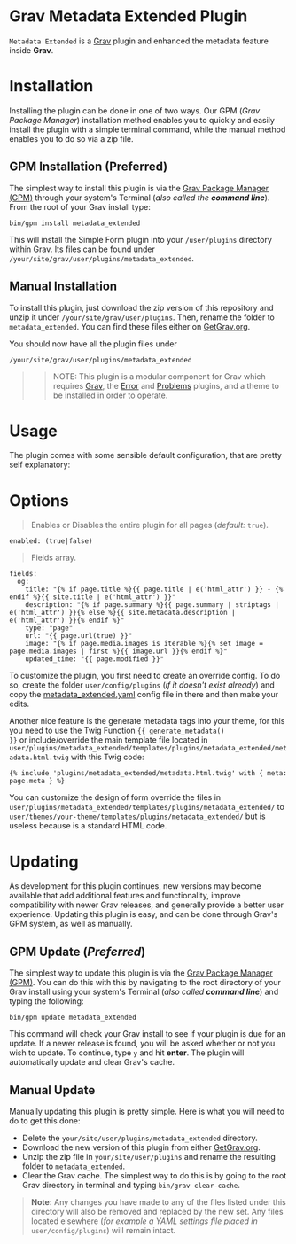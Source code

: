 # Grav Metadata Extended Plugin

`Metadata Extended` is a [Grav](http://github.com/getgrav/grav) plugin and enhanced the metadata feature inside **Grav**.

# Installation

Installing the plugin can be done in one of two ways. Our GPM (_Grav Package Manager_) installation method enables you to quickly and easily install the plugin with a simple terminal command, while the manual method enables you to do so via a zip file.

## GPM Installation (Preferred)

The simplest way to install this plugin is via the [Grav Package Manager (GPM)](http://learn.getgrav.org/advanced/grav-gpm) through your system's Terminal (_also called the **command line**_).  From the root of your Grav install type:

    bin/gpm install metadata_extended

This will install the Simple Form plugin into your `/user/plugins` directory within Grav. Its files can be found under `/your/site/grav/user/plugins/metadata_extended`.

## Manual Installation

To install this plugin, just download the zip version of this repository and unzip it under `/your/site/grav/user/plugins`. Then, rename the folder to `metadata_extended`. You can find these files either on [GetGrav.org](http://getgrav.org/downloads/plugins#extras).

You should now have all the plugin files under

    /your/site/grav/user/plugins/metadata_extended

>> NOTE: This plugin is a modular component for Grav which requires [Grav](http://github.com/getgrav/grav), the [Error](https://github.com/getgrav/grav-plugin-error) and [Problems](https://github.com/getgrav/grav-plugin-problems) plugins, and a theme to be installed in order to operate.

# Usage

The plugin comes with some sensible default configuration, that are pretty self explanatory:

# Options

> Enables or Disables the entire plugin for all pages (_default:_ <code>true</code>).

    enabled: (true|false)

> Fields array.

    fields:
      og:
        title: "{% if page.title %}{{ page.title | e('html_attr') }} - {% endif %}{{ site.title | e('html_attr') }}"
        description: "{% if page.summary %}{{ page.summary | striptags | e('html_attr') }}{% else %}{{ site.metadata.description | e('html_attr') }}{% endif %}"
        type: "page"
        url: "{{ page.url(true) }}"
        image: "{% if page.media.images is iterable %}{% set image = page.media.images | first %}{{ image.url }}{% endif %}"
        updated_time: "{{ page.modified }}"


To customize the plugin, you first need to create an override config. To do so, create the folder `user/config/plugins` (_if it doesn't exist already_) and copy the [metadata_extended.yaml](metadata_extended.yaml) config file in there and then make your edits.

Another nice feature is the generate metadata tags into your theme, for this you need to use the Twig Function <code>{{ generate_metadata() }}</code> or include/override the main template file located in `user/plugins/metadata_extended/templates/plugins/metadata_extended/metadata.html.twig` with this Twig code:

    {% include 'plugins/metadata_extended/metadata.html.twig' with { meta: page.meta } %}
    
You can customize the design of form override the files in `user/plugins/metadata_extended/templates/plugins/metadata_extended/` to `user/themes/your-theme/templates/plugins/metadata_extended/` but is useless because is a standard HTML code.


# Updating

As development for this plugin continues, new versions may become available that add additional features and functionality, improve compatibility with newer Grav releases, and generally provide a better user experience. Updating this plugin is easy, and can be done through Grav's GPM system, as well as manually.

## GPM Update (_Preferred_)

The simplest way to update this plugin is via the [Grav Package Manager (GPM)](http://learn.getgrav.org/advanced/grav-gpm). You can do this with this by navigating to the root directory of your Grav install using your system's Terminal (_also called **command line**_) and typing the following:

    bin/gpm update metadata_extended

This command will check your Grav install to see if your plugin is due for an update. If a newer release is found, you will be asked whether or not you wish to update. To continue, type `y` and hit **enter**. The plugin will automatically update and clear Grav's cache.

## Manual Update

Manually updating this plugin is pretty simple. Here is what you will need to do to get this done:

* Delete the `your/site/user/plugins/metadata_extended` directory.
* Download the new version of this plugin from either [GetGrav.org](http://getgrav.org/downloads/plugins#extras).
* Unzip the zip file in `your/site/user/plugins` and rename the resulting folder to `metadata_extended`.
* Clear the Grav cache. The simplest way to do this is by going to the root Grav directory in terminal and typing `bin/grav clear-cache`.

> **Note:** Any changes you have made to any of the files listed under this directory will also be removed and replaced by the new set. Any files located elsewhere (_for example a YAML settings file placed in_ `user/config/plugins`) will remain intact.
